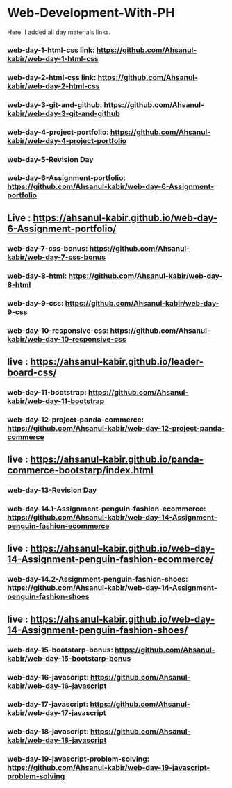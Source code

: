 # Web-Development-With-PH
Here, I added all day materials links.

### web-day-1-html-css link: https://github.com/Ahsanul-kabir/web-day-1-html-css
### web-day-2-html-css link: https://github.com/Ahsanul-kabir/web-day-2-html-css
### web-day-3-git-and-github: https://github.com/Ahsanul-kabir/web-day-3-git-and-github
### web-day-4-project-portfolio: https://github.com/Ahsanul-kabir/web-day-4-project-portfolio
###  web-day-5-Revision Day
### web-day-6-Assignment-portfolio: https://github.com/Ahsanul-kabir/web-day-6-Assignment-portfolio
## Live : https://ahsanul-kabir.github.io/web-day-6-Assignment-portfolio/
### web-day-7-css-bonus: https://github.com/Ahsanul-kabir/web-day-7-css-bonus
### web-day-8-html: https://github.com/Ahsanul-kabir/web-day-8-html
### web-day-9-css: https://github.com/Ahsanul-kabir/web-day-9-css
### web-day-10-responsive-css: https://github.com/Ahsanul-kabir/web-day-10-responsive-css
## live : https://ahsanul-kabir.github.io/leader-board-css/
### web-day-11-bootstrap: https://github.com/Ahsanul-kabir/web-day-11-bootstrap
### web-day-12-project-panda-commerce: https://github.com/Ahsanul-kabir/web-day-12-project-panda-commerce
## live : https://ahsanul-kabir.github.io/panda-commerce-bootstarp/index.html
### web-day-13-Revision Day
### web-day-14.1-Assignment-penguin-fashion-ecommerce: https://github.com/Ahsanul-kabir/web-day-14-Assignment-penguin-fashion-ecommerce
## live : https://ahsanul-kabir.github.io/web-day-14-Assignment-penguin-fashion-ecommerce/
### web-day-14.2-Assignment-penguin-fashion-shoes: https://github.com/Ahsanul-kabir/web-day-14-Assignment-penguin-fashion-shoes
## live : https://ahsanul-kabir.github.io/web-day-14-Assignment-penguin-fashion-shoes/
### web-day-15-bootstarp-bonus: https://github.com/Ahsanul-kabir/web-day-15-bootstarp-bonus
### web-day-16-javascript: https://github.com/Ahsanul-kabir/web-day-16-javascript
### web-day-17-javascript: https://github.com/Ahsanul-kabir/web-day-17-javascript
### web-day-18-javascript: https://github.com/Ahsanul-kabir/web-day-18-javascript
### web-day-19-javascript-problem-solving: https://github.com/Ahsanul-kabir/web-day-19-javascript-problem-solving
